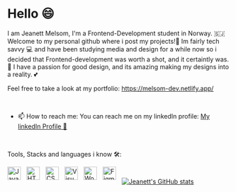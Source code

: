 <h1>Hello 😄</h1>

I am Jeanett Melsom, I'm a Frontend-Development student in Norway. 🇸🇯 Welcome to my personal github where i post my projects!🤩
Im fairly tech savvy 💻 and have been studying media and design for a while now so i decided that Frontend-development was worth a shot, and it certaintly was. 🫶
I have a passion for good design, and its amazing making my designs into a reality. 💕

Feel free to take a look at my portfolio: https://melsom-dev.netlify.app/

<br>

- 📫 How to reach me: You can reach me on my linkedIn profile: <a href="https://www.linkedin.com/in/jeanett-melsom-927ab4123">My linkedIn Profile 💬</a>

<br>

Tools, Stacks and languages i know 🛠:

<img align="left" alt="JavaScript" width="30px" style="padding-right:10px;" src="https://cdn.jsdelivr.net/gh/devicons/devicon/icons/javascript/javascript-original.svg"/>

<img align="left" alt="HTML5" width="30px" style="padding-right:10px;" src="https://cdn.jsdelivr.net/gh/devicons/devicon/icons/html5/html5-plain-wordmark.svg"/>
          
<img align="left" alt="CSS3" width="30px" style="padding-right:10px;" src="https://cdn.jsdelivr.net/gh/devicons/devicon/icons/css3/css3-plain-wordmark.svg"/>

<img align="left" alt="Visual Studio Code" width="30px" style="padding-right:10px;" src="https://cdn.jsdelivr.net/gh/devicons/devicon/icons/vscode/vscode-original-wordmark.svg"/>

<img align="left" alt="Wordpress" width="30px" style="padding-right:10px;" src="https://cdn.jsdelivr.net/gh/devicons/devicon/icons/wordpress/wordpress-original.svg"/>

<img align="left" alt="Figma" width="30px" style="padding-right:10px;" src="https://cdn.jsdelivr.net/gh/devicons/devicon/icons/figma/figma-original.svg"/>


#


[![Jeanett's GitHub stats](https://github-readme-stats.vercel.app/api?username=JeanettKM)](https://github.com/anuraghazra/github-readme-stats)
